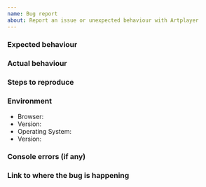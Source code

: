 ```yaml
---
name: Bug report
about: Report an issue or unexpected behaviour with Artplayer
---
```


### Expected behaviour

### Actual behaviour

### Steps to reproduce

### Environment

- Browser:
- Version:
- Operating System:
- Version:

### Console errors (if any)

### Link to where the bug is happening

